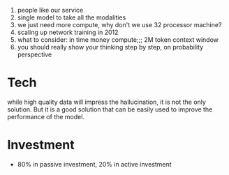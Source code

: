 1. people like our service
2. single model to take all the modalities
3. we just need more compute, why don't we use 32 processor machine?
4. scaling up network training in 2012
5. what to consider: in time money compute;;; 2M token context window
6. you should really show your thinking step by step, on probability perspective



# Tech
while high quality data will impress the hallucination, it is not the only solution. But it is a good solution that can be easily used to improve the performance of the model.



# Investment
- 80% in passive investment, 20% in active investment

